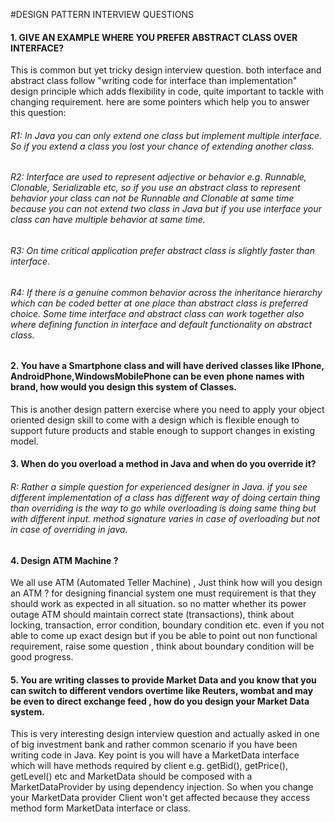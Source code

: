 #DESIGN PATTERN INTERVIEW QUESTIONS

#### 1. GIVE AN EXAMPLE WHERE YOU PREFER ABSTRACT CLASS OVER INTERFACE?

This is common but yet tricky design interview question. both interface and abstract class
follow "writing code for interface than implementation" design principle which adds flexibility
in code, quite important to tackle with changing requirement. here are some pointers which help
you to answer this question:

###### R1: In Java you can only extend one class but implement multiple interface. So if you extend a class you lost your chance of extending another class.
###### R2: Interface are used to represent adjective or behavior e.g. Runnable, Clonable, Serializable etc, so if you use an abstract class to represent behavior your class can not be Runnable and Clonable at same time because you can not extend two class in Java but if you use interface your class can have multiple behavior at same time.
###### R3: On time critical application prefer abstract class is slightly faster than interface.
###### R4: If there is a genuine common behavior across the inheritance hierarchy which can be coded better at one place than abstract class is preferred choice. Some time interface and abstract class can work together also where defining function in interface and default functionality on abstract class.


#### 2. You have a Smartphone class and will have derived classes like IPhone, AndroidPhone,WindowsMobilePhone can be even phone names with brand, how would you design this system of Classes.
This is another design pattern exercise where you need to apply your object oriented design skill to come with a design which is flexible enough to support future products and stable enough to support changes in existing model.
        
#### 3. When do you overload a method in Java and when do you override it?
###### R: Rather a simple question for experienced designer in Java. if you see different implementation of a class has different way of doing certain thing than overriding is the way to go while overloading is doing same thing but with different input. method signature varies in case of overloading but not in case of overriding in java.
        

#### 4. Design ATM Machine ?
We all use ATM (Automated Teller Machine) , Just think how will you design an ATM ? for designing
financial system one must requirement is that they should work as expected in all situation. so no
matter whether its power outage ATM should maintain correct state (transactions), think about locking,
transaction, error condition, boundary condition etc. even if you not able to come up exact design but
if you be able to point out non functional requirement, raise some question , think about boundary
condition will be good progress.
        
#### 5. You are writing classes to provide Market Data and you know that you can switch to different vendors overtime like Reuters, wombat and may be even to direct exchange feed , how do you design your Market Data system.
This is very interesting design interview question and actually asked in one of big investment bank and
rather common scenario if you have been writing code in Java. Key point is you will have a MarketData
interface which will have methods required by client e.g. getBid(), getPrice(), getLevel() etc and MarketData
should be composed with a MarketDataProvider by using dependency injection. So when you change your MarketData
provider Client won't get affected because they access method form MarketData interface or class.
        










